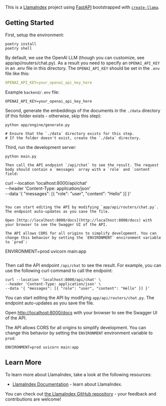 This is a [LlamaIndex](https://www.llamaindex.ai/) project using [FastAPI](https://fastapi.tiangolo.com/) bootstrapped with [`create-llama`](https://github.com/run-llama/LlamaIndexTS/tree/main/packages/create-llama).

## Getting Started

First, setup the environment:

```
poetry install
poetry shell
```

By default, we use the OpenAI LLM (though you can customize, see app/api/routers/chat.py). As a result you need to specify an `OPENAI_API_KEY` in an .env file in this directory. The `OPENAI_API_KEY` should be set in the `.env` file like this:

```yaml
OPENAI_API_KEY=your_openai_api_key_here
```

Example `backend/.env` file:

```
OPENAI_API_KEY=your_openai_api_key_here
```

Second, generate the embeddings of the documents in the `./data` directory (if this folder exists - otherwise, skip this step):

```
python app/engine/generate.py

# Ensure that the `./data` directory exists for this step.
# If the folder doesn't exist, create the `./data` directory.
```

Third, run the development server:

```
python main.py

Then call the API endpoint `/api/chat` to see the result. The request body should contain a `messages` array with a `role` and `content` field:

```
curl --location 'localhost:8000/api/chat' \
--header 'Content-Type: application/json' \
--data '{ "messages": [{ "role": "user", "content": "Hello" }] }'
```

You can start editing the API by modifying `app/api/routers/chat.py`. The endpoint auto-updates as you save the file.

Open [http://localhost:8000/docs](http://localhost:8000/docs) with your browser to see the Swagger UI of the API.

The API allows CORS for all origins to simplify development. You can change this behavior by setting the `ENVIRONMENT` environment variable to `prod`:

```
ENVIRONMENT=prod uvicorn main:app
```
```

Then call the API endpoint `/api/chat` to see the result. For example, you can use the following curl command to call the endpoint:

```
curl --location 'localhost:8000/api/chat' \
--header 'Content-Type: application/json' \
--data '{ "messages": [{ "role": "user", "content": "Hello" }] }'
```

You can start editing the API by modifying `app/api/routers/chat.py`. The endpoint auto-updates as you save the file.

Open [http://localhost:8000/docs](http://localhost:8000/docs) with your browser to see the Swagger UI of the API.

The API allows CORS for all origins to simplify development. You can change this behavior by setting the `ENVIRONMENT` environment variable to `prod`:

```
ENVIRONMENT=prod uvicorn main:app
```

## Learn More

To learn more about LlamaIndex, take a look at the following resources:

- [LlamaIndex Documentation](https://docs.llamaindex.ai) - learn about LlamaIndex.

You can check out [the LlamaIndex GitHub repository](https://github.com/run-llama/llama_index) - your feedback and contributions are welcome!
